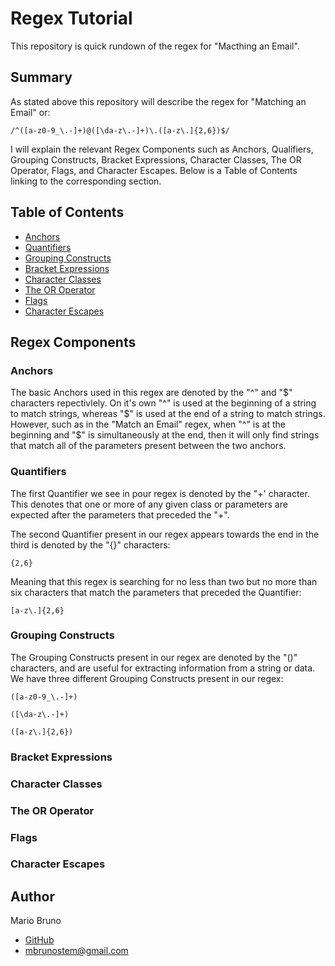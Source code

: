 # Regex Tutorial

This repository is quick rundown of the regex for "Macthing an Email".

## Summary
As stated above this repository will describe the regex for "Matching an Email" or:

```
/^([a-z0-9_\.-]+)@([\da-z\.-]+)\.([a-z\.]{2,6})$/
```

I will explain the relevant Regex Components such as Anchors, Qualifiers, Grouping Constructs, Bracket Expressions, Character Classes, The OR Operator, Flags, and Character Escapes. Below is a Table of Contents linking to the corresponding section.

## Table of Contents

- [Anchors](#anchors)
- [Quantifiers](#quantifiers)
- [Grouping Constructs](#grouping-constructs)
- [Bracket Expressions](#bracket-expressions)
- [Character Classes](#character-classes)
- [The OR Operator](#the-or-operator)
- [Flags](#flags)
- [Character Escapes](#character-escapes)

## Regex Components

### Anchors
The basic Anchors used in this regex are denoted by the "^" and "$" characters repectivlely. On it's own "^" is used at the beginning of a string to match strings, whereas "$" is used at the end of a string to match strings. However, such as in the "Match an Email" regex, when "^" is at the beginning and "$" is simultaneously at the end, then it will only find strings that match all of the parameters present between the two anchors.

### Quantifiers
The first Quantifier we see in pour regex is denoted by the "+' character. This denotes that one or more of any given class or parameters are expected after the parameters that preceded the "+".

The second Quantifier present in our regex appears towards the end in the third is denoted by the "{}" characters:

```
{2,6}
```
Meaning that this regex is searching for no less than two but no more than six characters that match the parameters that preceded the Quantifier:

```
[a-z\.]{2,6}
```

### Grouping Constructs
The Grouping Constructs present in our regex are denoted by the "()" characters, and are useful for extracting information from a string or data. We have three different Grouping Constructs present in our regex:

```
([a-z0-9_\.-]+)
```
```
([\da-z\.-]+)
```
```
([a-z\.]{2,6})
```

### Bracket Expressions


### Character Classes

### The OR Operator

### Flags

### Character Escapes

## Author
Mario Bruno
* [GitHub](https://github.com/MBrunoStem)
* mbrunostem@gmail.com